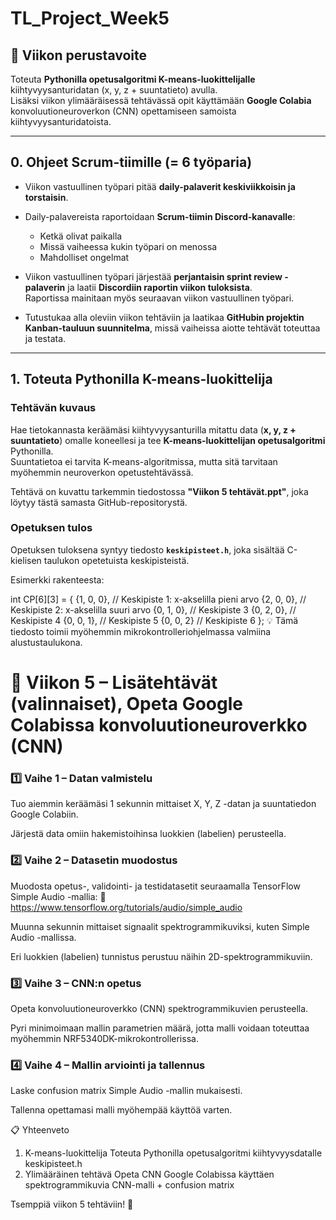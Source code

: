 # TL_Project_Week5

## 🎯 Viikon perustavoite
Toteuta **Pythonilla opetusalgoritmi K-means-luokittelijalle** kiihtyvyysanturidatan (x, y, z + suuntatieto) avulla.  
Lisäksi viikon ylimääräisessä tehtävässä opit käyttämään **Google Colabia** konvoluutioneuroverkon (CNN) opettamiseen samoista kiihtyvyysanturidatoista.

---

## 0. Ohjeet Scrum-tiimille (= 6 työparia)
- Viikon vastuullinen työpari pitää **daily-palaverit keskiviikkoisin ja torstaisin**.  
- Daily-palavereista raportoidaan **Scrum-tiimin Discord-kanavalle**:
  - Ketkä olivat paikalla  
  - Missä vaiheessa kukin työpari on menossa  
  - Mahdolliset ongelmat  

- Viikon vastuullinen työpari järjestää **perjantaisin sprint review -palaverin** ja laatii **Discordiin raportin viikon tuloksista**.  
  Raportissa mainitaan myös seuraavan viikon vastuullinen työpari.

- Tutustukaa alla oleviin viikon tehtäviin ja laatikaa **GitHubin projektin Kanban-tauluun suunnitelma**, missä vaiheissa aiotte tehtävät toteuttaa ja testata.  


---

## 1. Toteuta Pythonilla K-means-luokittelija

### Tehtävän kuvaus
Hae tietokannasta keräämäsi kiihtyvyysanturilla mitattu data (**x, y, z + suuntatieto**) omalle koneellesi ja tee **K-means-luokittelijan opetusalgoritmi** Pythonilla.  
Suuntatietoa ei tarvita K-means-algoritmissa, mutta sitä tarvitaan myöhemmin neuroverkon opetustehtävässä.

Tehtävä on kuvattu tarkemmin tiedostossa **"Viikon 5 tehtävät.ppt"**, joka löytyy tästä samasta GitHub-repositorystä.

### Opetuksen tulos
Opetuksen tuloksena syntyy tiedosto **`keskipisteet.h`**, joka sisältää C-kielisen taulukon opetetuista keskipisteistä.  

Esimerkki rakenteesta:

int CP[6][3] = {
    {1, 0, 0},  // Keskipiste 1: x-akselilla pieni arvo
    {2, 0, 0},  // Keskipiste 2: x-akselilla suuri arvo
    {0, 1, 0},  // Keskipiste 3
    {0, 2, 0},  // Keskipiste 4
    {0, 0, 1},  // Keskipiste 5
    {0, 0, 2}   // Keskipiste 6
};
💡 Tämä tiedosto toimii myöhemmin mikrokontrolleriohjelmassa valmiina alustustaulukona.

# 🧠 Viikon 5 – Lisätehtävät (valinnaiset), Opeta Google Colabissa konvoluutioneuroverkko (CNN)
### 1️⃣ Vaihe 1 – Datan valmistelu

Tuo aiemmin keräämäsi 1 sekunnin mittaiset X, Y, Z -datan ja suuntatiedon Google Colabiin.

Järjestä data omiin hakemistoihinsa luokkien (labelien) perusteella.

### 2️⃣ Vaihe 2 – Datasetin muodostus

Muodosta opetus-, validointi- ja testidatasetit seuraamalla TensorFlow Simple Audio -mallia:
🔗 https://www.tensorflow.org/tutorials/audio/simple_audio

Muunna sekunnin mittaiset signaalit spektrogrammikuviksi, kuten Simple Audio -mallissa.

Eri luokkien (labelien) tunnistus perustuu näihin 2D-spektrogrammikuviin.

### 3️⃣ Vaihe 3 – CNN:n opetus

Opeta konvoluutioneuroverkko (CNN) spektrogrammikuvien perusteella.

Pyri minimoimaan mallin parametrien määrä, jotta malli voidaan toteuttaa myöhemmin NRF5340DK-mikrokontrollerissa.

### 4️⃣ Vaihe 4 – Mallin arviointi ja tallennus

Laske confusion matrix Simple Audio -mallin mukaisesti.

Tallenna opettamasi malli myöhempää käyttöä varten.

📋 Yhteenveto

1. K-means-luokittelija	Toteuta Pythonilla opetusalgoritmi kiihtyvyysdatalle	keskipisteet.h
2. Ylimääräinen tehtävä	Opeta CNN Google Colabissa käyttäen spektrogrammikuvia	CNN-malli + confusion matrix

Tsemppiä viikon 5 tehtäviin! 🚀